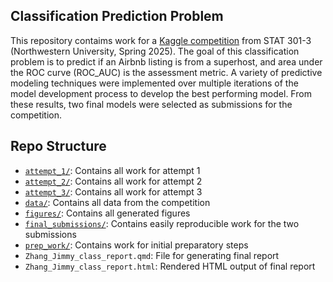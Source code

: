 ## Classification Prediction Problem

This repository contaims work for a [Kaggle competition](https://www.kaggle.com/competitions/classification-spring-2025-airbnb-super-host) from STAT 301-3 (Northwestern University, Spring 2025). The goal of this classification problem is to predict if an Airbnb listing is from a superhost, and area under the ROC curve (ROC_AUC) is the assessment metric. A variety of predictive modeling techniques were implemented over multiple iterations of the model development process to develop the best performing model. From these results, two final models were selected as submissions for the competition.

## Repo Structure

- [`attempt_1/`](attempt_1): Contains all work for attempt 1
- [`attempt_2/`](attempt_2): Contains all work for attempt 2
- [`attempt_3/`](attempt_3): Contains all work for attempt 3
- [`data/`](data): Contains all data from the competition
- [`figures/`](figures): Contains all generated figures
- [`final_submissions/`](final_submissions): Contains easily reproducible work for the two submissions
- [`prep_work/`](prep_work): Contains work for initial preparatory steps
- `Zhang_Jimmy_class_report.qmd`: File for generating final report
- `Zhang_Jimmy_class_report.html`: Rendered HTML output of final report
